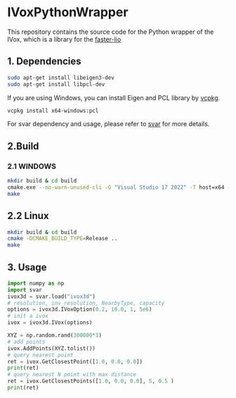 # IVoxPythonWrapper

This repository contains the source code for the Python wrapper of the IVox, which is a library for the [faster-lio](https://github.com/gaoxiang12/faster-lio)

## 1. Dependencies
```bash
sudo apt-get install libeigen3-dev
sudo apt-get install libpcl-dev
```
If you are using Windows, you can install Eigen and PCL library by [vcpkg](https://github.com/microsoft/vcpkg/).
```bash
vcpkg install x64-windows:pcl
```
For svar dependency and usage, please refer to [svar](https://github.com/zdzhaoyong/Svar) for more details.

## 2.Build
### 2.1 WINDOWS
```bash
mkdir build & cd build
cmake.exe --no-warn-unused-cli -G "Visual Studio 17 2022" -T host=x64 -A x64 -DCMAKE_BUILD_TYPE=Release  -DCMAKE_TOOLCHAIN_FILE=PATH/TO/vcpkg.cmake  ..
make
```
## 2.2 Linux
```bash
mkdir build & cd build
cmake -DCMAKE_BUILD_TYPE=Release ..
make
```

## 3. Usage
```python
import numpy as np
import svar
ivox3d = svar.load("ivox3d")
# resolution, inv_resolution, NearbyType, capacity
options = ivox3d.IVoxOption(0.2, 10.0, 1, 5e6)
# init a ivox
ivox = ivox3d.IVox(options)

XYZ = np.random.rand(300000*3)
# add points
ivox.AddPoints(XYZ.tolist())
# query nearest point
ret = ivox.GetClosestPoint([1.0, 0.0, 0.0])
print(ret)
# query nearest N point with max distance
ret = ivox.GetClosestPoints([1.0, 0.0, 0.0], 5, 0.5 )
print(ret)
```